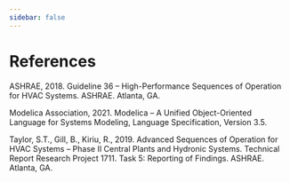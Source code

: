 ```yaml
---
sidebar: false
---
```


# References

<a id="g36"></a>

ASHRAE, 2018. Guideline 36 &ndash; High-Performance Sequences of Operation for HVAC Systems. ASHRAE. Atlanta, GA.

<a id="modelica"></a>

Modelica Association, 2021. Modelica &ndash; A Unified Object-Oriented Language for Systems Modeling, Language Specification, Version 3.5.

<a id="rp1711"></a>

Taylor, S.T., Gill, B., Kiriu, R., 2019. Advanced Sequences of Operation for HVAC Systems &ndash; Phase II Central Plants and Hydronic Systems. Technical Report Research Project 1711. Task 5: Reporting of Findings. ASHRAE. Atlanta, GA.